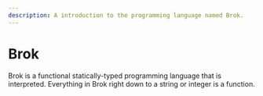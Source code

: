 ```yaml
---
description: A introduction to the programming language named Brok.
---
```


# Brok

Brok is a functional statically-typed programming language that is interpreted. Everything in Brok right down to a string or integer is a function.&#x20;
